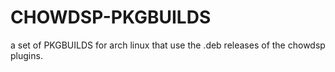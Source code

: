 # CHOWDSP-PKGBUILDS
a set of PKGBUILDS for arch linux that use the .deb releases of the chowdsp plugins. 
